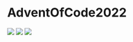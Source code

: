 # AdventOfCode2022

![](https://img.shields.io/badge/day%20📅-17-blue) 
![](https://img.shields.io/badge/stars%20⭐-2-yellow)
![](https://img.shields.io/badge/days%20completed-1-red)
